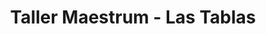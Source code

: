---
title: "Taller Maestrum - Las Tablas"
url: /madrid/taller-maestrum-las-tablas/
shop: reparación de automóviles
---